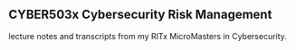 ## CYBER503x Cybersecurity Risk Management
lecture notes and transcripts from my RITx MicroMasters in Cybersecurity.
